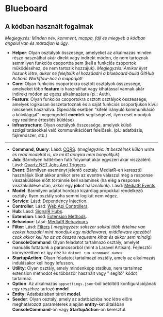 # Blueboard

## A kódban használt fogalmak

*Megjegyzés: Minden név, komment, mappa, fájl és miegyéb a kódban angolul van és maradjon is úgy.*

- **Helper**: Olyan osztályok összesége, amelyeket az alkalmazás minden része használhat akár direkt vagy indirekt
  módon, de nem tartoznak semmilyen funkciós csoportba sem (kell a funkciós csoportok működéséhez, de nem tartozik
  hozzájuk). *Megjegyzés: Amikor ilyet hozunk létre, akkor ne felejtsük el hozzáadni a blueboard-build GitHub Actions
  Workflow-hoz a mappáját!*
- **Core**: Olyan funkciós csoportokra osztott osztályok összessége, amelyeket több **feature** is használhat vagy
  kihatással vannak akár indirekt módon az egész alkalmazásra (pl.: Auth).
- **Feature**: Olyan funkciós csoportokra osztott osztályok összessége, amelyek logikusan összetartoznak és a saját
  funkciós csoportjukon kívül nincsenek használva. (Speciális esetben "kifelé irányuló kommunikáció a külvilággal"
  megengedett **event**ek segítségével, ilyen eset mondjuk egy realtime értesítés küldése)
- **Infrastructure**: Olyan osztályok összessége, amelyek külső szolgáltatásokkal való kommunikációért felelősek. (pl.:
  adatbázis, fájlrendszer, stb.)

<hr>

- **Command, Query**: Lásd: [CQRS](https://www.eventstore.com/cqrs-pattern). (*megjegyzés: itt beszélnek külön write és
  read modelről is, de mi itt annyira nem bonyolítjuk*)
- **Job**: Bármilyen háttérben futó folyamat akár egyszeri akár viszzatérő.
  Lásd: [Quartz.NET Jobs And Triggers](https://www.quartz-scheduler.net/documentation/quartz-3.x/tutorial/jobs-and-triggers.html)
- **Event**: Bármilyen eseményt jelentő osztály. MediatR-en keresztül használjuk őket akkor amikor erre az eventre
  válaszul még a response visszaküldése előtt történnie kell valaminek (ha elég a response visszaküldése után, akkor egy
  **job**ot használunk). Lásd: [MediatR Events](https://dev.to/pbouillon/publishing-domain-events-with-mediatr-32mm).
- **Model**: Bármilyen adatot hordozó kizárólag propokkal rendelkező osztály. Ilyen osztály soha semmi logikát nem
  végez.
- **Service**:
  Lásd: [Dependency Injection](https://learn.microsoft.com/en-us/aspnet/core/fundamentals/dependency-injection?view=aspnetcore-7.0).
- **Controller**: Lásd: [Web Api Controllers](https://www.tutorialsteacher.com/webapi/web-api-controller).
- **Hub**: Lásd: [SignalR Hubs](https://learn.microsoft.com/en-us/aspnet/core/signalr/hubs?view=aspnetcore-7.0).
- **Extension**:
  Lásd: [Extension Methods](https://learn.microsoft.com/en-us/dotnet/csharp/programming-guide/classes-and-structs/extension-methods).
- **Behaviour**: Lásd: [MediatR Behaviours](https://garywoodfine.com/how-to-use-mediatr-pipeline-behaviours/)
- **Filter**:
  Lásd: [Filters](https://learn.microsoft.com/en-us/aspnet/core/mvc/controllers/filters?view=aspnetcore-7.0) (
  *megjegyzés: sokszor sokkal több értelme van ezeket haszálni mint mondjuk egy middlewaret, middleware igazából csak
  akkor kell ha az az összes requestre kihat és akkor sem mindig*)
- **ConsoleCommand**: Olyan feladatot tartalmazó osztály, amelyet manuális futtatunk a parancssorból (mint a Laravel
  Artisan). Fejlesztői környezetben ez így néz ki: `dotnet run <command_name>`.
- **StartupAction**: Olyan feladatot tartalmazó osztály, amely az alkalmazás indulásakor kell hogy lefusson.
- **Utility**: Olyan osztály, amely mindenképp statikus, nem tartalmaz extension methodot és többször használt vagy "
  segítő" kódot tartalmaz.
- **Option**: Az alkalmazás `appsettings.json`-ból betöltött konfigurációjának egy részéhez tartozó **model**.
- **Entity**: Adatbázisban tárolt **model**.
- **Seeder**: Olyan osztály, amely az adatbázisba hoz létre előre meghatározott paraméterek alapján **entity**-ket
  általában **ConsoleCommand**-on vagy **StartupAction**-on keresztül.
